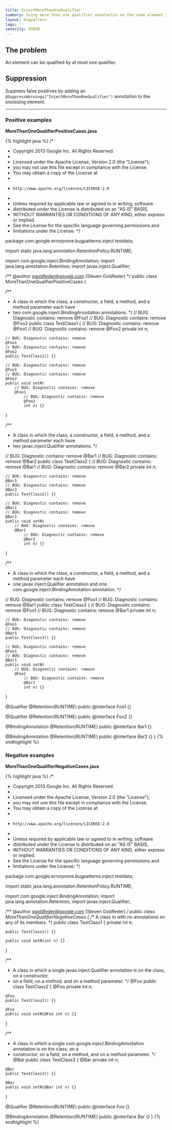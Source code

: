 ```yaml
---
title: InjectMoreThanOneQualifier
summary: Using more than one qualifier annotation on the same element is not allowed.
layout: bugpattern
tags: ''
severity: ERROR
---
```


<!--
*** AUTO-GENERATED, DO NOT MODIFY ***
To make changes, edit the @BugPattern annotation or the explanation in docs/bugpattern.
-->

## The problem
An element can be qualified by at most one qualifier.

## Suppression
Suppress false positives by adding an `@SuppressWarnings("InjectMoreThanOneQualifier")` annotation to the enclosing element.

----------

### Positive examples
__MoreThanOneQualifierPositiveCases.java__

{% highlight java %}
/*
 * Copyright 2013 Google Inc. All Rights Reserved.
 *
 * Licensed under the Apache License, Version 2.0 (the "License");
 * you may not use this file except in compliance with the License.
 * You may obtain a copy of the License at
 *
 *     http://www.apache.org/licenses/LICENSE-2.0
 *
 * Unless required by applicable law or agreed to in writing, software
 * distributed under the License is distributed on an "AS IS" BASIS,
 * WITHOUT WARRANTIES OR CONDITIONS OF ANY KIND, either express or implied.
 * See the License for the specific language governing permissions and
 * limitations under the License.
 */

package com.google.errorprone.bugpatterns.inject.testdata;

import static java.lang.annotation.RetentionPolicy.RUNTIME;

import com.google.inject.BindingAnnotation;
import java.lang.annotation.Retention;
import javax.inject.Qualifier;

/** @author sgoldfeder@google.com (Steven Goldfeder) */
public class MoreThanOneQualifierPositiveCases {

  /**
   * A class in which the class, a constructor, a field, a method, and a method parameter each have
   * two com.google.inject.BindingAnnotation annotations.
   */
  // BUG: Diagnostic contains: remove
  @Foo1
  // BUG: Diagnostic contains: remove
  @Foo2
  public class TestClass1 {
    // BUG: Diagnostic contains: remove
    @Foo1
    // BUG: Diagnostic contains: remove
    @Foo2
    private int n;

    // BUG: Diagnostic contains: remove
    @Foo1
    // BUG: Diagnostic contains: remove
    @Foo2
    public TestClass1() {}

    // BUG: Diagnostic contains: remove
    @Foo1
    // BUG: Diagnostic contains: remove
    @Foo2
    public void setN(
        // BUG: Diagnostic contains: remove
        @Foo1
            // BUG: Diagnostic contains: remove
            @Foo2
            int n) {}
  }

  /**
   * A class in which the class, a constructor, a field, a method, and a method parameter each have
   * two javax.inject.Qualifier annotations.
   */

  // BUG: Diagnostic contains: remove
  @Bar1
  // BUG: Diagnostic contains: remove
  @Bar2
  public class TestClass2 {
    // BUG: Diagnostic contains: remove
    @Bar1
    // BUG: Diagnostic contains: remove
    @Bar2
    private int n;

    // BUG: Diagnostic contains: remove
    @Bar1
    // BUG: Diagnostic contains: remove
    @Bar2
    public TestClass2() {}

    // BUG: Diagnostic contains: remove
    @Bar1
    // BUG: Diagnostic contains: remove
    @Bar2
    public void setN(
        // BUG: Diagnostic contains: remove
        @Bar1
            // BUG: Diagnostic contains: remove
            @Bar2
            int n) {}
  }

  /**
   * A class in which the class, a constructor, a field, a method, and a method parameter each have
   * one javax.inject.Qualifier annotation and one com.google.inject.BindingAnnotation annotation.
   */

  // BUG: Diagnostic contains: remove
  @Foo1
  // BUG: Diagnostic contains: remove
  @Bar1
  public class TestClass3 {
    // BUG: Diagnostic contains: remove
    @Foo1
    // BUG: Diagnostic contains: remove
    @Bar1
    private int n;

    // BUG: Diagnostic contains: remove
    @Foo1
    // BUG: Diagnostic contains: remove
    @Bar1
    public TestClass3() {}

    // BUG: Diagnostic contains: remove
    @Foo1
    // BUG: Diagnostic contains: remove
    @Bar1
    public void setN(
        // BUG: Diagnostic contains: remove
        @Foo1
            // BUG: Diagnostic contains: remove
            @Bar1
            int n) {}
  }

  @Qualifier
  @Retention(RUNTIME)
  public @interface Foo1 {}

  @Qualifier
  @Retention(RUNTIME)
  public @interface Foo2 {}

  @BindingAnnotation
  @Retention(RUNTIME)
  public @interface Bar1 {}

  @BindingAnnotation
  @Retention(RUNTIME)
  public @interface Bar2 {}
}
{% endhighlight %}

### Negative examples
__MoreThanOneQualifierNegativeCases.java__

{% highlight java %}
/*
 * Copyright 2013 Google Inc. All Rights Reserved.
 *
 * Licensed under the Apache License, Version 2.0 (the "License");
 * you may not use this file except in compliance with the License.
 * You may obtain a copy of the License at
 *
 *     http://www.apache.org/licenses/LICENSE-2.0
 *
 * Unless required by applicable law or agreed to in writing, software
 * distributed under the License is distributed on an "AS IS" BASIS,
 * WITHOUT WARRANTIES OR CONDITIONS OF ANY KIND, either express or implied.
 * See the License for the specific language governing permissions and
 * limitations under the License.
 */

package com.google.errorprone.bugpatterns.inject.testdata;

import static java.lang.annotation.RetentionPolicy.RUNTIME;

import com.google.inject.BindingAnnotation;
import java.lang.annotation.Retention;
import javax.inject.Qualifier;

/** @author sgoldfeder@google.com (Steven Goldfeder) */
public class MoreThanOneQualifierNegativeCases {
  /** A class in with no annotations on any of its members. */
  public class TestClass1 {
    private int n;

    public TestClass1() {}

    public void setN(int n) {}
  }

  /**
   * A class in which a single javax.inject.Qualifier annotation is on the class, on a constructor,
   * on a field, on a method, and on a method parameter.
   */
  @Foo
  public class TestClass2 {
    @Foo private int n;

    @Foo
    public TestClass2() {}

    @Foo
    public void setN(@Foo int n) {}
  }

  /**
   * A class in which a single com.google.inject.BindingAnnotation annotation is on the class, on a
   * constructor, on a field, on a method, and on a method parameter.
   */
  @Bar
  public class TestClass3 {
    @Bar private int n;

    @Bar
    public TestClass3() {}

    @Bar
    public void setN(@Bar int n) {}
  }

  @Qualifier
  @Retention(RUNTIME)
  public @interface Foo {}

  @BindingAnnotation
  @Retention(RUNTIME)
  public @interface Bar {}
}
{% endhighlight %}

